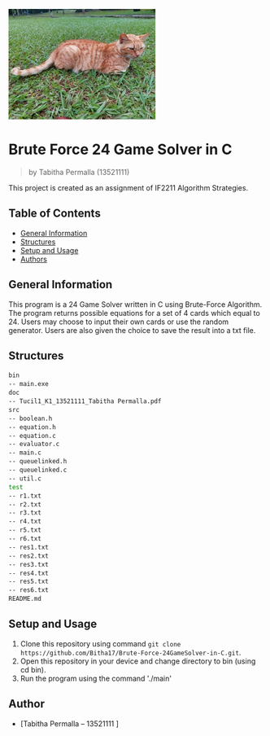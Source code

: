![Logo](https://github.com/Bitha17/pics/blob/a8f1f8e0421dac89e84233695bed9b47df318157/20221103_162131%20(1)%20(1).jpg)

# Brute Force 24 Game Solver in C
> by Tabitha Permalla (13521111)

This project is created as an assignment of IF2211 Algorithm Strategies.

## Table of Contents
* [General Information](#general-information)
* [Structures](#structures)
* [Setup and Usage](#setup-and-usage)
* [Authors](#authors)

## General Information
This program is a 24 Game Solver written in C using Brute-Force Algorithm. The program returns possible equations for a set of 4 cards which equal to 24. Users may choose to input their own cards or use the random generator. Users are also given the choice to save the result into a txt file.

## Structures
```bash
bin
-- main.exe
doc
-- Tucil1_K1_13521111_Tabitha Permalla.pdf
src
-- boolean.h
-- equation.h
-- equation.c
-- evaluator.c
-- main.c
-- queuelinked.h
-- queuelinked.c
-- util.c
test
-- r1.txt
-- r2.txt
-- r3.txt
-- r4.txt
-- r5.txt
-- r6.txt
-- res1.txt
-- res2.txt
-- res3.txt
-- res4.txt
-- res5.txt
-- res6.txt
README.md
```

## Setup and Usage
1. Clone this repository using command `git clone https://github.com/Bitha17/Brute-Force-24GameSolver-in-C.git`.
2. Open this repository in your device and change directory to bin (using cd bin).
3. Run the program using the command './main'

## Author
* [Tabitha Permalla – 13521111 ]
